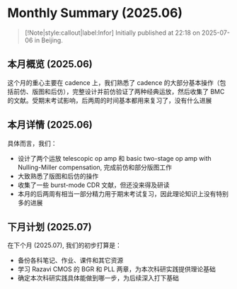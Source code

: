 # Monthly Summary (2025.06)

> [!Note|style:callout|label:Infor]
Initially published at 22:18 on 2025-07-06 in Beijing.


## 本月概览 (2025.06)

这个月的重心主要在 cadence 上，我们熟悉了 cadence 的大部分基本操作（包括前仿、版图和后仿），完整设计并前仿验证了两种经典运放，然后收集了 BMC 的文献。受期末考试影响，后两周的时间基本都用来复习了，没有什么进展

## 本月详情 (2025.06)

具体而言，我们：
- 设计了两个运放 telescopic op amp 和 basic two-stage op amp with Nulling-Miller compensation, 完成前仿和部分版图工作
- 大致熟悉了版图和后仿的操作
- 收集了一些 burst-mode CDR 文献，但还没来得及研读
- 本月的后两周有相当一部分精力用于期末考试复习，因此理论知识上没有特别多的进展

## 下月计划 (2025.07)

在下个月 (2025.07), 我们的初步打算是：
- 备份各科笔记、作业、课件和其它资源
- 学习 Razavi CMOS 的 BGR 和 PLL 两章，为本次科研实践提供理论基础
- 确定本次科研实践具体能做到哪一步，为后续深入打下基础

